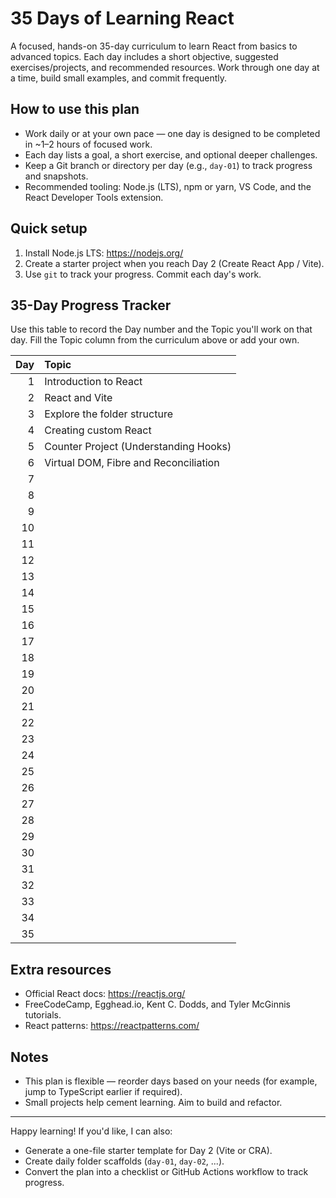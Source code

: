 # 35 Days of Learning React

A focused, hands-on 35-day curriculum to learn React from basics to advanced topics. Each day includes a short objective, suggested exercises/projects, and recommended resources. Work through one day at a time, build small examples, and commit frequently.

## How to use this plan

- Work daily or at your own pace — one day is designed to be completed in ~1–2 hours of focused work.
- Each day lists a goal, a short exercise, and optional deeper challenges.
- Keep a Git branch or directory per day (e.g., `day-01`) to track progress and snapshots.
- Recommended tooling: Node.js (LTS), npm or yarn, VS Code, and the React Developer Tools extension.

## Quick setup

1. Install Node.js LTS: https://nodejs.org/
2. Create a starter project when you reach Day 2 (Create React App / Vite).
3. Use `git` to track your progress. Commit each day's work.

## 35-Day Progress Tracker
Use this table to record the Day number and the Topic you'll work on that day. Fill the Topic column from the curriculum above or add your own.

| Day | Topic |
|---:|:------|
| 1 |  Introduction to React |
| 2 | React and Vite |
| 3 | Explore the folder structure |
| 4 |  Creating custom React |
| 5 |  Counter Project (Understanding Hooks) |
| 6 |  Virtual DOM, Fibre and Reconciliation|
| 7 |  |
| 8 |  |
| 9 |  |
| 10 |  |
| 11 |  |
| 12 |  |
| 13 |  |
| 14 |  |
| 15 |  |
| 16 |  |
| 17 |  |
| 18 |  |
| 19 |  |
| 20 |  |
| 21 |  |
| 22 |  |
| 23 |  |
| 24 |  |
| 25 |  |
| 26 |  |
| 27 |  |
| 28 |  |
| 29 |  |
| 30 |  |
| 31 |  |
| 32 |  |
| 33 |  |
| 34 |  |
| 35 |  |

## Extra resources

- Official React docs: https://reactjs.org/
- FreeCodeCamp, Egghead.io, Kent C. Dodds, and Tyler McGinnis tutorials.
- React patterns: https://reactpatterns.com/

## Notes

- This plan is flexible — reorder days based on your needs (for example, jump to TypeScript earlier if required).
- Small projects help cement learning. Aim to build and refactor.

---

Happy learning! If you'd like, I can also:

- Generate a one-file starter template for Day 2 (Vite or CRA).
- Create daily folder scaffolds (`day-01`, `day-02`, ...).
- Convert the plan into a checklist or GitHub Actions workflow to track progress.


